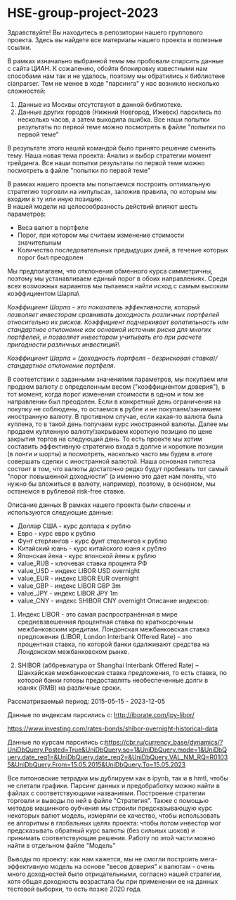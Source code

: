 # HSE-group-project-2023
Здравствуйте! Вы находитесь в репозитории нашего группового проекта. Здесь вы найдете все материалы нашего проекта и полезные ссылки. 

В рамках изначально выбранной темы мы пробовали спарсить данные с сайта ЦИАН. К сожалению, обойти блокировку известными нам способами нам так и не удалось, поэтому мы обратились к библиотеке cianparser.
Тем не менее в ходе "парсинга" у нас возникло несколько сложностей: 
1. Данные из Москвы отсутствуют в данной библиотеке.
2. Данные других городов (Нижний Новгород, Ижевск) парсились по несколько часов, а затем выходила ошибка. Все наши попытки результаты по первой теме можно посмотреть в файле "попытки по первой теме"

В результате этого нашей командой было принято решение сменить тему. Наша новая тема проекта: 
Анализ и выбор стратегии момент трейдинга. Все наши попытки результаты по первой теме можно посмотреть в файле "попытки по первой теме"

В рамках нашего проекта мы попытаемся построить оптимальную стратегию торговли на импульсах, заложив правила, по которым мы входим в ту или иную позицию.\
В нашей модели на целесообразность действий влияют шесть параметров:
- Веса валют в портфеле
- Порог, при котором мы считаем изменение стоимости значительным
- Количество последовательных предыдущих дней, в течение которых порог был
преодолен

Мы предполагаем, что отклонения обменного курса симметричны, поэтому мы устанавливаем
единый порог в обоих направлениях. Среди всех возможных вариантов мы пытаемся найти исход с самым высоким коэффициентом Шарпа\

*Коэффициент Шарпа - это показатель эффективности, который позволяет инвесторам сравнивать доходность различных портфелей относительно их рисков. Коэффициент подчеркивает волатильность или стандартное отклонение как основной источник риска для многих портфелей, и позволяет инвесторам учитывать его при расчете пригодности различных инвестиций*\

*Коэффициент Шарпа = (доходность портфеля - безрисковая ставка)/стандартное отклонение портфеля*.

В соответствии с заданными значениями параметров, мы покупаем или продаем валюту с определенным весом ("коэффициентом доверия"), в тот момент, когда порог изменения стоимости в одном и том же направлении был преодолен. Если в конкретный день ограничения на покупку не соблюдены, то остаемся в рубле и не покупаем/занимаем иностранную валюту. В противном случае, если какая-то валюта была куплена, то в такой день получаем курс иностранной валюты. Далее мы продаем купленную валюту/закрываем короткую позицию по цене закрытия торгов на следующий день. То есть проекте мы хотим составить эффективную стратегию входа в долгие и короткие позиции (в лонги и шорты) и посмотреть, насколько часто мы будем в итоге совершать сделки с иностранной валютой. Наша основная гипотеза состоит в том, что валюты достаточно редко будут пробивать тот самый "порог повышенной доходности" (а именно это дает нам понять, что нужно бы вложиться в валюту, например), поэтому, в основном, мы останемся в рублевой risk-free ставке. 

Описание данных
В рамках нашего проекта были спасены и используются следующие данные:
- Доллар США - курс доллара к рублю
- Евро - курс евро к рублю
- Фунт стерлингов - курс фунт стерлингов к рублю
- Китайский юань - курс китайского юаня к рублю
- Японская йена - курс японской йены к рублю
- value_RUB - ключевая ставка процента РФ
- value_USD - индекс LIBOR USD overnight 
- value_EUR - индекс LIBOR EUR overnight 
- value_GBP - индекс LIBOR GBP 3m 
- value_JPY - индекс LIBOR JPY 1m 
- value_CNY - индекс SHIBOR CNY overnight 
Описание индексов: 
1. Индекс LIBOR - это самая распространённая в мире средневзвешенная процентная ставка по краткосрочным межбанковским кредитам. Лондонская межбанковская ставка предложения (LIBOR, London Interbank Offered Rate) - это процентная ставка, по которой банки одалживают средства на Лондонском межбанковском рынке.

2. SHIBOR (аббревиатура от Shanghai Interbank Offered Rate) – Шанхайская межбанковская ставка предложения, то есть ставка, по которой банки готовы предоставлять необеспеченные долги в юанях (RMB) на различные сроки. 

Рассматриваемый период: 2015-05-15 - 2023-12-05 


Данные по индексам парсились с: 
http://iborate.com/jpy-libor/

https://www.investing.com/rates-bonds/shibor-overnight-historical-data

Данные по курсам парсились с:https://cbr.ru/currency_base/dynamics/?UniDbQuery.Posted=True&UniDbQuery.so=1&UniDbQuery.mode=1&UniDbQuery.date_req1=&UniDbQuery.date_req2=&UniDbQuery.VAL_NM_RQ=R01035&UniDbQuery.From=15.05.2015&UniDbQuery.To=15.05.2023

Все питоновские тетрадки мы дублируем как в ipynb, так и в hmtl, чтобы не слетали графики. Парсинг данных и предобработку можно найти в файлах с соответствующими названиями. Построение стратегии торговли и выводы по ней в файле "Стратегия". Также с помощью методов машинного оубчения мы строили предсказывающую курс некоторых валют модель, измеряли ее качество, чтобы использовать ее алгоритмы в глобальных целях проекта: чтобы потом инвестор мог предсказывать обратный курс валюты (без сильных шоков) и принимать соответствующие решения. Работу по этой части можно найти в отдельном файле "Модель"





Выводы по проекту: как нам кажется, мы не смогли построить мега-эффективную модель на основе "весов доверия" к валютам - очень много доходностей было отрицательными, согласно нашей стратегии, хотя общая доходность возрастала бы при применении ее на данных тестовой выборки, то есть позже 2020 года.

